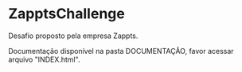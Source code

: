 # ZapptsChallenge

Desafio proposto pela empresa Zappts.

Documentação disponível na pasta DOCUMENTAÇÂO, favor acessar arquivo "INDEX.html".

